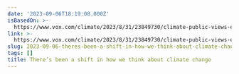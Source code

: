 ```yaml
---
date: '2023-09-06T18:19:08.000Z'
isBasedOn: >-
  https://www.vox.com/climate/2023/8/31/23849730/climate-public-views-emotions-hope-concern
link: >-
  https://www.vox.com/climate/2023/8/31/23849730/climate-public-views-emotions-hope-concern
slug: 2023-09-06-theres-been-a-shift-in-how-we-think-about-climate-change
tags: []
title: There’s been a shift in how we think about climate change
---
```


